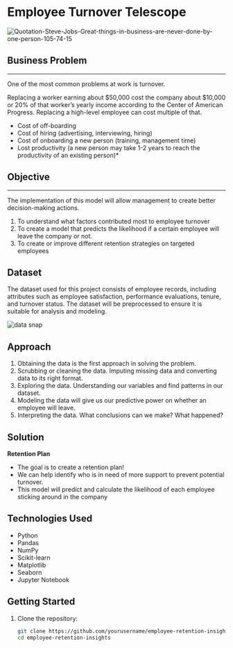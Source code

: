 # **Employee Turnover Telescope**
![Quotation-Steve-Jobs-Great-things-in-business-are-never-done-by-one-person-105-74-15](https://github.com/user-attachments/assets/1098f3cd-6999-46e0-8d7d-54e2f9308cef)


## Business Problem
***
One of the most common problems at work is turnover.

Replacing a worker earning about $50,000 cost the company about $10,000 or 20% of that worker’s yearly income according to the Center of American Progress. Replacing a high-level employee can cost multiple of that.

- Cost of off-boarding
- Cost of hiring (advertising, interviewing, hiring)
- Cost of onboarding a new person (training, management time)
- Lost productivity (a new person may take 1-2 years to reach the productivity of an existing person)*

## Objective
***
The implementation of this model will allow management to create better decision-making actions.
1. To understand what factors contributed most to employee turnover
2. To create a model that predicts the likelihood if a certain employee will leave the company or not.
3. To create or improve different retention strategies on targeted employees

## Dataset

The dataset used for this project consists of employee records, including attributes such as employee satisfaction, performance evaluations, tenure, and turnover status. The dataset will be preprocessed to ensure it is suitable for analysis and modeling.

![data snap](https://github.com/user-attachments/assets/9c15ba9a-633a-4d8f-9784-dbc590ae4d58)


## Approach

1. Obtaining the data is the first approach in solving the problem.
2. Scrubbing or cleaning the data. Imputing missing data and converting data to its right format. 
3. Exploring the data. Understanding our variables and find patterns in our dataset.
4. Modeling the data will give us our predictive power on whether an employee will leave.
5. Interpreting the data. What conclusions can we make? What happened?

## Solution

**Retention Plan**
- The goal is to create a retention plan!
- We can help identify who is in need of more support to prevent potential turnover. 
- This model will predict and calculate the likelihood of each employee sticking around in the company

## Technologies Used

- Python
- Pandas
- NumPy
- Scikit-learn
- Matplotlib
- Seaborn
- Jupyter Notebook

## Getting Started

1. Clone the repository:
   ```bash
   git clone https://github.com/yourusername/employee-retention-insights.git
   cd employee-retention-insights
